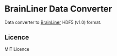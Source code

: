 # BrainLiner Data Converter

Data converter to [BrainLiner](http://brainliner.jp/) HDF5 (v1.0) format.

## Licence

MIT Licence
